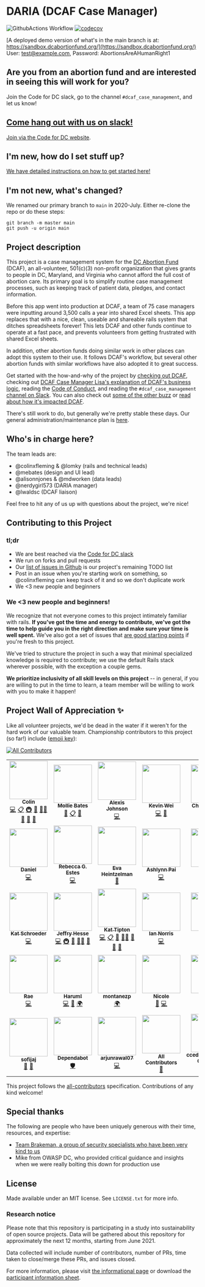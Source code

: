 # DARIA (DCAF Case Manager)
![GithubActions Workflow](https://github.com/DARIAEngineering/dcaf_case_management/actions/workflows/test_dev_env.yml/badge.svg)
[![codecov](https://codecov.io/gh/DARIAEngineering/dcaf_case_management/branch/main/graph/badge.svg?token=vnoVK0meeZ)](https://codecov.io/gh/DCAFEngineering/dcaf_case_management)


[A deployed demo version of what's in the main branch is at: https://sandbox.dcabortionfund.org/](https://sandbox.dcabortionfund.org/)  
User: test@example.com, Password: AbortionsAreAHumanRight1

## Are you from an abortion fund and are interested in seeing this will work for you?

Join the Code for DC slack, go to the channel `#dcaf_case_management`, and let us know!

## [Come hang out with us on slack!](https://codefordc.slack.com/messages/dcaf_case_management)

[Join via the Code for DC website](https://codefordc.org/resources/slack.html).

## I'm new, how do I set stuff up?

[We have detailed instructions on how to get started here!](docs/SETUP.md)

## I'm not new, what's changed?

We renamed our primary branch to `main` in 2020-July. Either re-clone the repo or do these steps:

```shell
git branch -m master main
git push -u origin main
```

## Project description
This project is a case management system for the [DC Abortion Fund](https://dcabortionfund.org/) (DCAF), an all-volunteer, 501(c)(3) non-profit organization that gives grants to people in DC, Maryland, and Virginia who cannot afford the full cost of abortion care. Its primary goal is to simplify routine case management processes, such as keeping track of patient data, pledges, and contact information.

Before this app went into production at DCAF, a team of 75 case managers were inputting around 3,500 calls a year into shared Excel sheets. This app replaces that with a nice, clean, useable and shareable rails system that ditches spreadsheets forever! This lets DCAF and other funds continue to operate at a fast pace, and prevents volunteers from getting frustrated with shared Excel sheets.

In addition, other abortion funds doing similar work in other places can adopt this system to their use. It follows DCAF's workflow, but several other abortion funds with similar workflows have also adopted it to great success.

Get started with the how-and-why of the project by [checking out DCAF](https://dcabortionfund.org), checking out [DCAF Case Manager Lisa's explanation of DCAF's business logic](docs/DCAF_101.md), reading the [Code of Conduct](CODE_OF_CONDUCT.md), and reading the `#dcaf_case_management` [channel on Slack](https://codefordc.slack.com/messages/dcaf_case_management/files). You can also check out [some of the other buzz](docs/PRESS.md) or [read about how it's impacted DCAF](docs/IMPACT_ON_DCAF.md).

There's still work to do, but generally we're pretty stable these days. Our general administration/maintenance plan is [here](docs/ADMINISTRATION_AND_MAINTENANCE_PLAN.md).

## Who's in charge here?
The team leads are:

* @colinxfleming & @lomky (rails and technical leads)
* @mebates (design and UI lead)
* @alisonnjones & @mdworken (data leads)
* @nerdygirl573 (DARIA manager)
* @lwaldsc (DCAF liaison)

Feel free to hit any of us up with questions about the project, we're nice!

## Contributing to this Project

### tl;dr
* We are best reached via the [Code for DC slack](https://codefordc.org/resources/slack.html)
* We run on forks and pull requests
* Our [list of issues in Github](https://github.com/colinxfleming/dcaf_case_management/issues) is our project's remaining TODO list
* Post in an issue when you're starting work on something, so @colinxfleming can keep track of it and so we don't duplicate work
* We <3 new people and beginners

### We <3 new people and beginners!
We recognize that not everyone comes to this project intimately familiar with rails. **If you've got the time and energy to contribute, we've got the time to help guide you in the right direction and make sure your time is well spent.** We've also got a set of issues that [are good starting points](https://github.com/DCAFEngineering/dcaf_case_management/issues?q=is%3Aissue+is%3Aopen+label%3A%22beginner+friendly%22) if you're fresh to this project.

We've tried to structure the project in such a way that minimal specialized knowledge is required to contribute; we use the default Rails stack wherever possible, with the exception a couple gems.

**We prioritize inclusivity of all skill levels on this project** -- in general, if you are willing to put in the time to learn, a team member will be willing to work with you to make it happen!

## Project Wall of Appreciation ✨

Like all volunteer projects, we'd be dead in the water if it weren't for the hard work of our valuable team. Championship contributors to this project (so far!) include ([emoji key](https://allcontributors.org/docs/en/emoji-key)):

<!-- ALL-CONTRIBUTORS-BADGE:START - Do not remove or modify this section -->
[![All Contributors](https://img.shields.io/badge/all_contributors-34-orange.svg?style=flat-square)](#contributors-)
<!-- ALL-CONTRIBUTORS-BADGE:END -->

<!-- ALL-CONTRIBUTORS-LIST:START - Do not remove or modify this section -->
<!-- prettier-ignore-start -->
<!-- markdownlint-disable -->
<table>
  <tr>
    <td align="center"><a href="http://www.simpsonsworld.com/video/436278339668"><img src="https://avatars.githubusercontent.com/u/3866868?v=4?s=100" width="100px;" alt=""/><br /><sub><b>Colin</b></sub></a><br /><a href="https://github.com/DCAFEngineering/dcaf_case_management/commits?author=colinxfleming" title="Code">💻</a> <a href="#eventOrganizing-colinxfleming" title="Event Organizing">📋</a> <a href="#infra-colinxfleming" title="Infrastructure (Hosting, Build-Tools, etc)">🚇</a> <a href="#maintenance-colinxfleming" title="Maintenance">🚧</a> <a href="#mentoring-colinxfleming" title="Mentoring">🧑‍🏫</a> <a href="#projectManagement-colinxfleming" title="Project Management">📆</a> <a href="#question-colinxfleming" title="Answering Questions">💬</a> <a href="https://github.com/DCAFEngineering/dcaf_case_management/pulls?q=is%3Apr+reviewed-by%3Acolinxfleming" title="Reviewed Pull Requests">👀</a></td>
    <td align="center"><a href="https://github.com/mebates"><img src="https://avatars.githubusercontent.com/u/6223901?v=4?s=100" width="100px;" alt=""/><br /><sub><b>Mollie Bates</b></sub></a><br /><a href="#design-mebates" title="Design">🎨</a> <a href="#eventOrganizing-mebates" title="Event Organizing">📋</a> <a href="#ideas-mebates" title="Ideas, Planning, & Feedback">🤔</a></td>
    <td align="center"><a href="https://github.com/ajohnson052"><img src="https://avatars.githubusercontent.com/u/14868930?v=4?s=100" width="100px;" alt=""/><br /><sub><b>Alexis Johnson</b></sub></a><br /><a href="https://github.com/DCAFEngineering/dcaf_case_management/commits?author=ajohnson052" title="Code">💻</a></td>
    <td align="center"><a href="https://github.com/Kevin-Wei"><img src="https://avatars.githubusercontent.com/u/1946584?v=4?s=100" width="100px;" alt=""/><br /><sub><b>Kevin Wei</b></sub></a><br /><a href="https://github.com/DCAFEngineering/dcaf_case_management/commits?author=Kevin-Wei" title="Code">💻</a> <a href="#ideas-Kevin-Wei" title="Ideas, Planning, & Feedback">🤔</a></td>
    <td align="center"><a href="https://github.com/charleshuang80"><img src="https://avatars.githubusercontent.com/u/1174907?v=4?s=100" width="100px;" alt=""/><br /><sub><b>Charles Huang</b></sub></a><br /><a href="https://github.com/DCAFEngineering/dcaf_case_management/commits?author=charleshuang80" title="Code">💻</a> <a href="#ideas-charleshuang80" title="Ideas, Planning, & Feedback">🤔</a> <a href="#security-charleshuang80" title="Security">🛡️</a></td>
    <td align="center"><a href="https://github.com/lwaldsc"><img src="https://avatars.githubusercontent.com/u/10578608?v=4?s=100" width="100px;" alt=""/><br /><sub><b>Lisa</b></sub></a><br /><a href="#content-lwaldsc" title="Content">🖋</a> <a href="#design-lwaldsc" title="Design">🎨</a> <a href="#ideas-lwaldsc" title="Ideas, Planning, & Feedback">🤔</a> <a href="#question-lwaldsc" title="Answering Questions">💬</a></td>
    <td align="center"><a href="https://github.com/NerdyGirl537"><img src="https://avatars.githubusercontent.com/u/15252633?v=4?s=100" width="100px;" alt=""/><br /><sub><b>NerdyGirl537</b></sub></a><br /><a href="#design-NerdyGirl537" title="Design">🎨</a> <a href="#ideas-NerdyGirl537" title="Ideas, Planning, & Feedback">🤔</a> <a href="#question-NerdyGirl537" title="Answering Questions">💬</a></td>
  </tr>
  <tr>
    <td align="center"><a href="https://github.com/drownedout"><img src="https://avatars.githubusercontent.com/u/10971884?v=4?s=100" width="100px;" alt=""/><br /><sub><b>Daniel</b></sub></a><br /><a href="https://github.com/DCAFEngineering/dcaf_case_management/commits?author=drownedout" title="Code">💻</a></td>
    <td align="center"><a href="http://www.rebeccaestes.com/"><img src="https://avatars.githubusercontent.com/u/3891862?v=4?s=100" width="100px;" alt=""/><br /><sub><b>Rebecca G. Estes</b></sub></a><br /><a href="https://github.com/DCAFEngineering/dcaf_case_management/commits?author=rebeccaestes" title="Code">💻</a></td>
    <td align="center"><a href="https://github.com/eheintzelman"><img src="https://avatars.githubusercontent.com/u/17989540?v=4?s=100" width="100px;" alt=""/><br /><sub><b>Eva Heintzelman</b></sub></a><br /><a href="#design-eheintzelman" title="Design">🎨</a></td>
    <td align="center"><a href="http://www.ashlynnpai.com/"><img src="https://avatars.githubusercontent.com/u/7366046?v=4?s=100" width="100px;" alt=""/><br /><sub><b>Ashlynn Pai</b></sub></a><br /><a href="https://github.com/DCAFEngineering/dcaf_case_management/commits?author=ashlynnpai" title="Code">💻</a></td>
    <td align="center"><a href="https://github.com/CamLatimer"><img src="https://avatars.githubusercontent.com/u/13918431?v=4?s=100" width="100px;" alt=""/><br /><sub><b>Cam</b></sub></a><br /><a href="https://github.com/DCAFEngineering/dcaf_case_management/commits?author=CamLatimer" title="Code">💻</a></td>
    <td align="center"><a href="https://twitter.com/mchelen"><img src="https://avatars.githubusercontent.com/u/30691?v=4?s=100" width="100px;" alt=""/><br /><sub><b>Mike Chelen</b></sub></a><br /><a href="https://github.com/DCAFEngineering/dcaf_case_management/issues?q=author%3Amchelen" title="Bug reports">🐛</a> <a href="https://github.com/DCAFEngineering/dcaf_case_management/commits?author=mchelen" title="Code">💻</a></td>
    <td align="center"><a href="https://github.com/ewiggins"><img src="https://avatars.githubusercontent.com/u/4694248?v=4?s=100" width="100px;" alt=""/><br /><sub><b>Elisheba</b></sub></a><br /><a href="https://github.com/DCAFEngineering/dcaf_case_management/commits?author=ewiggins" title="Code">💻</a> <a href="#infra-ewiggins" title="Infrastructure (Hosting, Build-Tools, etc)">🚇</a></td>
  </tr>
  <tr>
    <td align="center"><a href="http://www.katschroeder.me/"><img src="https://avatars.githubusercontent.com/u/11823445?v=4?s=100" width="100px;" alt=""/><br /><sub><b>Kat Schroeder</b></sub></a><br /><a href="https://github.com/DCAFEngineering/dcaf_case_management/commits?author=KatSDC" title="Code">💻</a></td>
    <td align="center"><a href="https://github.com/DarthHater"><img src="https://avatars.githubusercontent.com/u/5544326?v=4?s=100" width="100px;" alt=""/><br /><sub><b>Jeffry Hesse</b></sub></a><br /><a href="https://github.com/DCAFEngineering/dcaf_case_management/commits?author=DarthHater" title="Code">💻</a> <a href="#infra-DarthHater" title="Infrastructure (Hosting, Build-Tools, etc)">🚇</a> <a href="#maintenance-DarthHater" title="Maintenance">🚧</a> <a href="#mentoring-DarthHater" title="Mentoring">🧑‍🏫</a> <a href="https://github.com/DCAFEngineering/dcaf_case_management/pulls?q=is%3Apr+reviewed-by%3ADarthHater" title="Reviewed Pull Requests">👀</a></td>
    <td align="center"><a href="https://github.com/lomky"><img src="https://avatars.githubusercontent.com/u/6129479?v=4?s=100" width="100px;" alt=""/><br /><sub><b>Kat Tipton</b></sub></a><br /><a href="https://github.com/DCAFEngineering/dcaf_case_management/commits?author=lomky" title="Code">💻</a> <a href="#eventOrganizing-lomky" title="Event Organizing">📋</a> <a href="#maintenance-lomky" title="Maintenance">🚧</a> <a href="#mentoring-lomky" title="Mentoring">🧑‍🏫</a> <a href="#projectManagement-lomky" title="Project Management">📆</a> <a href="#question-lomky" title="Answering Questions">💬</a> <a href="https://github.com/DCAFEngineering/dcaf_case_management/pulls?q=is%3Apr+reviewed-by%3Alomky" title="Reviewed Pull Requests">👀</a></td>
    <td align="center"><a href="https://github.com/FeminismIsAwesome"><img src="https://avatars.githubusercontent.com/u/5641692?v=4?s=100" width="100px;" alt=""/><br /><sub><b>Ian Norris</b></sub></a><br /><a href="https://github.com/DCAFEngineering/dcaf_case_management/commits?author=FeminismIsAwesome" title="Code">💻</a></td>
    <td align="center"><a href="https://github.com/tingaloo"><img src="https://avatars.githubusercontent.com/u/8662824?v=4?s=100" width="100px;" alt=""/><br /><sub><b>Lew</b></sub></a><br /><a href="https://github.com/DCAFEngineering/dcaf_case_management/commits?author=tingaloo" title="Code">💻</a> <a href="#ideas-tingaloo" title="Ideas, Planning, & Feedback">🤔</a> <a href="https://github.com/DCAFEngineering/dcaf_case_management/pulls?q=is%3Apr+reviewed-by%3Atingaloo" title="Reviewed Pull Requests">👀</a></td>
    <td align="center"><a href="https://github.com/colinmcglynn"><img src="https://avatars.githubusercontent.com/u/4335814?v=4?s=100" width="100px;" alt=""/><br /><sub><b>Colin McGlynn</b></sub></a><br /><a href="https://github.com/DCAFEngineering/dcaf_case_management/commits?author=colinmcglynn" title="Code">💻</a></td>
    <td align="center"><a href="https://github.com/mdworken"><img src="https://avatars.githubusercontent.com/u/31595784?v=4?s=100" width="100px;" alt=""/><br /><sub><b>mdworken</b></sub></a><br /><a href="https://github.com/DCAFEngineering/dcaf_case_management/commits?author=mdworken" title="Code">💻</a> <a href="#mentoring-mdworken" title="Mentoring">🧑‍🏫</a> <a href="#question-mdworken" title="Answering Questions">💬</a> <a href="https://github.com/DCAFEngineering/dcaf_case_management/pulls?q=is%3Apr+reviewed-by%3Amdworken" title="Reviewed Pull Requests">👀</a></td>
  </tr>
  <tr>
    <td align="center"><a href="https://throneless.tech/"><img src="https://avatars.githubusercontent.com/u/10843135?v=4?s=100" width="100px;" alt=""/><br /><sub><b>Rae</b></sub></a><br /><a href="https://github.com/DCAFEngineering/dcaf_case_management/commits?author=rudietuesdays" title="Code">💻</a></td>
    <td align="center"><a href="https://github.com/harumhelmy"><img src="https://avatars.githubusercontent.com/u/13320420?v=4?s=100" width="100px;" alt=""/><br /><sub><b>Harum!</b></sub></a><br /><a href="https://github.com/DCAFEngineering/dcaf_case_management/commits?author=harumhelmy" title="Code">💻</a> <a href="#design-harumhelmy" title="Design">🎨</a> <a href="#translation-harumhelmy" title="Translation">🌍</a></td>
    <td align="center"><a href="https://github.com/montanezp"><img src="https://avatars.githubusercontent.com/u/36459660?v=4?s=100" width="100px;" alt=""/><br /><sub><b>montanezp</b></sub></a><br /><a href="#translation-montanezp" title="Translation">🌍</a></td>
    <td align="center"><a href="https://github.com/BintLopez"><img src="https://avatars.githubusercontent.com/u/5728859?v=4?s=100" width="100px;" alt=""/><br /><sub><b>Nicole</b></sub></a><br /><a href="https://github.com/DCAFEngineering/dcaf_case_management/issues?q=author%3ABintLopez" title="Bug reports">🐛</a> <a href="https://github.com/DCAFEngineering/dcaf_case_management/commits?author=BintLopez" title="Code">💻</a></td>
    <td align="center"><a href="https://github.com/elimbaum"><img src="https://avatars.githubusercontent.com/u/7085805?v=4?s=100" width="100px;" alt=""/><br /><sub><b>Eli Baum</b></sub></a><br /><a href="https://github.com/DCAFEngineering/dcaf_case_management/issues?q=author%3Aelimbaum" title="Bug reports">🐛</a> <a href="https://github.com/DCAFEngineering/dcaf_case_management/commits?author=elimbaum" title="Code">💻</a></td>
    <td align="center"><a href="https://github.com/verbingthenoun"><img src="https://avatars.githubusercontent.com/u/19561734?v=4?s=100" width="100px;" alt=""/><br /><sub><b>alexa silverman</b></sub></a><br /><a href="https://github.com/DCAFEngineering/dcaf_case_management/issues?q=author%3Averbingthenoun" title="Bug reports">🐛</a> <a href="#ideas-verbingthenoun" title="Ideas, Planning, & Feedback">🤔</a> <a href="#question-verbingthenoun" title="Answering Questions">💬</a></td>
    <td align="center"><a href="https://github.com/xmunoz"><img src="https://avatars.githubusercontent.com/u/1065196?v=4?s=100" width="100px;" alt=""/><br /><sub><b>Cristina</b></sub></a><br /><a href="https://github.com/DCAFEngineering/dcaf_case_management/commits?author=xmunoz" title="Code">💻</a> <a href="#infra-xmunoz" title="Infrastructure (Hosting, Build-Tools, etc)">🚇</a></td>
  </tr>
  <tr>
    <td align="center"><a href="https://github.com/sofijaj"><img src="https://avatars.githubusercontent.com/u/60895168?v=4?s=100" width="100px;" alt=""/><br /><sub><b>sofijaj</b></sub></a><br /><a href="#ideas-sofijaj" title="Ideas, Planning, & Feedback">🤔</a> <a href="#question-sofijaj" title="Answering Questions">💬</a></td>
    <td align="center"><a href="https://github.com/features/security"><img src="https://avatars.githubusercontent.com/u/27347476?v=4?s=100" width="100px;" alt=""/><br /><sub><b>Dependabot</b></sub></a><br /><a href="#security-dependabot" title="Security">🛡️</a></td>
    <td align="center"><a href="https://github.com/arjunrawal07"><img src="https://avatars.githubusercontent.com/u/46463756?v=4?s=100" width="100px;" alt=""/><br /><sub><b>arjunrawal07</b></sub></a><br /><a href="https://github.com/DCAFEngineering/dcaf_case_management/commits?author=arjunrawal07" title="Code">💻</a></td>
    <td align="center"><a href="https://allcontributors.org"><img src="https://avatars.githubusercontent.com/u/46410174?v=4?s=100" width="100px;" alt=""/><br /><sub><b>All Contributors</b></sub></a><br /><a href="https://github.com/DCAFEngineering/dcaf_case_management/commits?author=all-contributors" title="Documentation">📖</a></td>
    <td align="center"><a href="http://ccedacero.com/"><img src="https://avatars.githubusercontent.com/u/44513825?v=4?s=100" width="100px;" alt=""/><br /><sub><b>ccedacero(Cristian Cedacero)</b></sub></a><br /><a href="https://github.com/DCAFEngineering/dcaf_case_management/commits?author=ccedacero" title="Code">💻</a></td>
    <td align="center"><a href="https://github.com/nsiwnf"><img src="https://avatars.githubusercontent.com/u/34173394?v=4?s=100" width="100px;" alt=""/><br /><sub><b>Sree P</b></sub></a><br /><a href="https://github.com/DCAFEngineering/dcaf_case_management/commits?author=nsiwnf" title="Code">💻</a></td>
  </tr>
</table>

<!-- markdownlint-restore -->
<!-- prettier-ignore-end -->

<!-- ALL-CONTRIBUTORS-LIST:END -->

This project follows the [all-contributors](https://github.com/all-contributors/all-contributors) specification. Contributions of any kind welcome!

## Special thanks

The following are people who have been uniquely generous with their time, resources, and expertise:

* [Team Brakeman, a group of security specialists who have been very kind to us](https://brakemanpro.com/)
* Mike from OWASP DC, who provided critical guidance and insights when we were really bolting this down for production use

## License

Made available under an MIT license. See `LICENSE.txt` for more info.

### Research notice

Please note that this repository is participating in a study into sustainability of open source projects. Data will be gathered about this repository for approximately the next 12 months, starting from June 2021.

Data collected will include number of contributors, number of PRs, time taken to close/merge these PRs, and issues closed.

For more information, please visit [the informational page](https://sustainable-open-science-and-software.github.io/) or download the [participant information sheet](https://sustainable-open-science-and-software.github.io/assets/PIS_sustainable_software.pdf).


